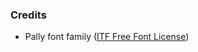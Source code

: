### Credits

- Pally font family ([ITF Free Font License](https://www.fontshare.com/licenses/itf-ffl))
